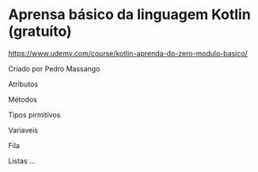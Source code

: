 # Aprensa básico da linguagem Kotlin (gratuíto)

https://www.udemy.com/course/kotlin-aprenda-do-zero-modulo-basico/

Criado por Pedro Massango

Atributos

Métodos

Tipos pirmitivos

Variaveis

Fila

Listas ...

